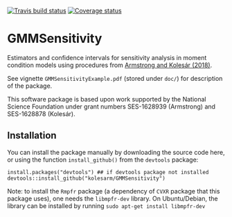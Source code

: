 [![Travis build status](https://travis-ci.org/kolesarm/GMMSensitivity.svg?branch=master)](https://travis-ci.org/kolesarm/GMMSensitivity) [![Coverage status](https://codecov.io/gh/kolesarm/GMMSensitivity/branch/master/graph/badge.svg)](https://codecov.io/github/kolesarm/GMMSensitivity?branch=master)

# GMMSensitivity

Estimators and confidence intervals for sensitivity analysis in moment condition
models using procedures from [Armstrong and Kolesár
(2018)](https://arxiv.org/abs/1808.07387).

See vignette `GMMSensitivityExample.pdf` (stored under `doc/`) for description of
the package.

This software package is based upon work supported by the National Science
Foundation under grant numbers SES-1628939 (Armstrong) and SES-1628878
(Kolesár).

## Installation

You can install the package manually by downloading the source code here, or
using the function `install_github()` from the `devtools` package:

```
install.packages("devtools") ## if devtools package not installed
devtools::install_github("kolesarm/GMMSensitivity")
```

Note: to install the `Rmpfr` package (a dependency of `CVXR` package that this
  package uses), one needs the `libmpfr-dev` library. On Ubuntu/Debian, the
  library can be installed by running `sudo apt-get install libmpfr-dev`
